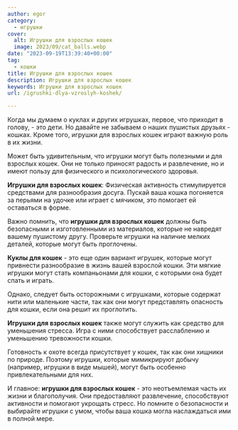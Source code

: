 ```yaml
---
author: egor
category:
  - игрушки
cover:
  alt: Игрушки для взрослых кошек
  image: 2023/09/cat_balls.webp
date: "2023-09-19T13:39:40+00:00"
tag:
  - кошки
title: Игрушки для взрослых кошек
description: Игрушки для взрослых кошек
keywords: Игрушки для взрослых кошек
url: /igrushki-dlya-vzroslyh-koshek/

---
```

Когда мы думаем о куклах и других игрушках, первое, что приходит в голову, \- это дети. Но давайте не забываем о наших пушистых друзьях \- кошках. Кроме того, игрушки для взрослых кошек играют важную роль в их жизни.

Может быть удивительным, что игрушки могут быть полезными и для взрослых кошек. Они не только приносят радость и развлечение, но и имеют пользу для физического и психологического здоровья.

**Игрушки для взрослых кошек**: Физическая активность стимулируется средствами для разнообразия досуга. Пускай ваша кошка погоняется за перьями на удочке или играет с мячиком, это помогает ей оставаться в форме.

Важно помнить, что **игрушки для взрослых кошек** должны быть безопасными и изготовленными из материалов, которые не навредят вашему пушистому другу. Проверьте игрушки на наличие мелких деталей, которые могут быть проглочены.

**Куклы для кошек** \- это еще один вариант игрушек, которые могут привнести разнообразие в жизнь вашей взрослой кошки. Эти мягкие игрушки могут стать компаньонами для кошки, с которыми она будет спать и играть.

Однако, следует быть осторожными с игрушками, которые содержат нити или маленькие части, так как они могут представлять опасность для кошки, если она решит их проглотить.

**Игрушки для взрослых кошек** также могут служить как средство для уменьшения стресса. Игра с ними способствует расслаблению и уменьшению тревожности кошки.

Готовность к охоте всегда присутствует у кошек, так как они хищники по природе. Поэтому игрушки, которые мимикрируют добычу (например, игрушки в виде мышей), могут быть особенно привлекательными для них.

И главное: **игрушки для взрослых кошек** \- это неотъемлемая часть их жизни и благополучия. Они предоставляют развлечение, способствуют активности и помогают укрощать стресс. Но помните о безопасности и выбирайте игрушки с умом, чтобы ваша кошка могла наслаждаться ими в полной мере.
